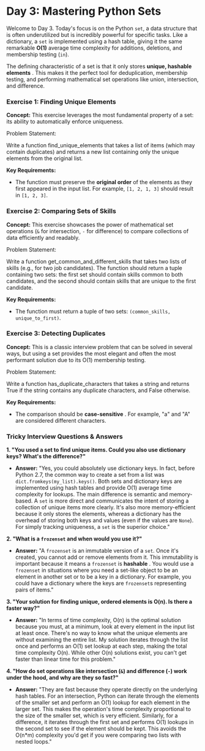 # Day 3: Mastering Python Sets

Welcome to Day 3. Today's focus is on the Python `set`, a data structure that is often underutilized but is incredibly powerful for specific tasks. Like a dictionary, a `set` is implemented using a hash table, giving it the same remarkable **O(1)** average time complexity for additions, deletions, and membership testing (`in`).

The defining characteristic of a set is that it only stores  **unique, hashable elements** . This makes it the perfect tool for deduplication, membership testing, and performing mathematical set operations like union, intersection, and difference.

### Exercise 1: Finding Unique Elements

**Concept:** This exercise leverages the most fundamental property of a set: its ability to automatically enforce uniqueness.

Problem Statement:

Write a function find_unique_elements that takes a list of items (which may contain duplicates) and returns a new list containing only the unique elements from the original list.

**Key Requirements:**

* The function must preserve the **original order** of the elements as they first appeared in the input list. For example, `[1, 2, 1, 3]` should result in `[1, 2, 3]`.

### Exercise 2: Comparing Sets of Skills

**Concept:** This exercise showcases the power of mathematical set operations (`&` for intersection, `-` for difference) to compare collections of data efficiently and readably.

Problem Statement:

Write a function get_common_and_different_skills that takes two lists of skills (e.g., for two job candidates). The function should return a tuple containing two sets: the first set should contain skills common to both candidates, and the second should contain skills that are unique to the first candidate.

**Key Requirements:**

* The function must return a tuple of two sets: `(common_skills, unique_to_first)`.

### Exercise 3: Detecting Duplicates

**Concept:** This is a classic interview problem that can be solved in several ways, but using a set provides the most elegant and often the most performant solution due to its O(1) membership testing.

Problem Statement:

Write a function has_duplicate_characters that takes a string and returns True if the string contains any duplicate characters, and False otherwise.

**Key Requirements:**

* The comparison should be  **case-sensitive** . For example, "a" and "A" are considered different characters.

### Tricky Interview Questions & Answers

**1. "You used a set to find unique items. Could you also use dictionary keys? What's the difference?"**

* **Answer:** "Yes, you could absolutely use dictionary keys. In fact, before Python 2.7, the common way to create a set from a list was `dict.fromkeys(my_list).keys()`. Both sets and dictionary keys are implemented using hash tables and provide O(1) average time complexity for lookups. The main difference is semantic and memory-based. A `set` is more direct and communicates the intent of storing a collection of unique items more clearly. It's also more memory-efficient because it only stores the elements, whereas a dictionary has the overhead of storing both keys and values (even if the values are `None`). For simply tracking uniqueness, a `set` is the superior choice."

**2. "What is a `frozenset` and when would you use it?"**

* **Answer:** "A `frozenset` is an immutable version of a `set`. Once it's created, you cannot add or remove elements from it. This immutability is important because it means a `frozenset` is  **hashable** . You would use a `frozenset` in situations where you need a set-like object to be an element in another set or to be a key in a dictionary. For example, you could have a dictionary where the keys are `frozenset`s representing pairs of items."

**3. "Your solution for finding unique, ordered elements is O(n). Is there a faster way?"**

* **Answer:** "In terms of time complexity, O(n) is the optimal solution because you must, at a minimum, look at every element in the input list at least once. There's no way to know what the unique elements are without examining the entire list. My solution iterates through the list once and performs an O(1) set lookup at each step, making the total time complexity O(n). While other O(n) solutions exist, you can't get faster than linear time for this problem."

**4. "How do set operations like intersection (`&`) and difference (`-`) work under the hood, and why are they so fast?"**

* **Answer:** "They are fast because they operate directly on the underlying hash tables. For an intersection, Python can iterate through the elements of the smaller set and perform an O(1) lookup for each element in the larger set. This makes the operation's time complexity proportional to the size of the smaller set, which is very efficient. Similarly, for a difference, it iterates through the first set and performs O(1) lookups in the second set to see if the element should be kept. This avoids the O(n*m) complexity you'd get if you were comparing two lists with nested loops."
